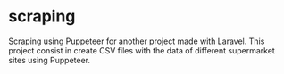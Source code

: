 # scraping
 Scraping using Puppeteer for another project made with Laravel. This project consist in create CSV files with the data of different supermarket sites using Puppeteer.
